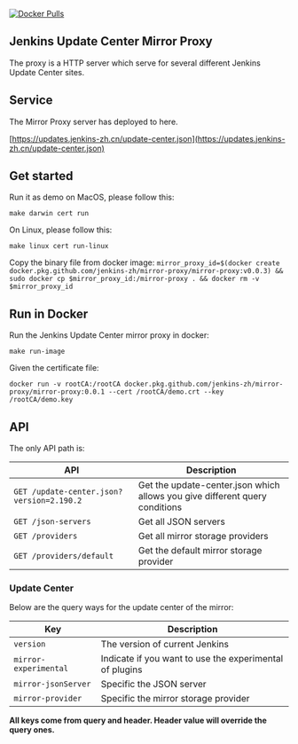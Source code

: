 [![Docker Pulls](https://img.shields.io/docker/pulls/jenkinszh/mirror-proxy.svg)](https://hub.docker.com/r/jenkinszh/mirror-proxy/tags)

## Jenkins Update Center Mirror Proxy

The proxy is a HTTP server which serve for several different Jenkins Update Center sites.

## Service

The Mirror Proxy server has deployed to here.

[https://updates.jenkins-zh.cn/update-center.json](https://updates.jenkins-zh.cn/update-center.json)

## Get started

Run it as demo on MacOS, please follow this:

`make darwin cert run`

On Linux, please follow this:

`make linux cert run-linux`

Copy the binary file from docker image:
`mirror_proxy_id=$(docker create docker.pkg.github.com/jenkins-zh/mirror-proxy/mirror-proxy:v0.0.3) && sudo docker cp $mirror_proxy_id:/mirror-proxy . && docker rm -v $mirror_proxy_id`

## Run in Docker

Run the Jenkins Update Center mirror proxy in docker:

`make run-image`

Given the certificate file:

`docker run -v rootCA:/rootCA docker.pkg.github.com/jenkins-zh/mirror-proxy/mirror-proxy:0.0.1 --cert /rootCA/demo.crt --key /rootCA/demo.key`

## API

The only API path is:

|API|Description|
|---|---|
|`GET /update-center.json?version=2.190.2`|Get the update-center.json which allows you give different query conditions|
|`GET /json-servers`|Get all JSON servers|
|`GET /providers`|Get all mirror storage providers|
|`GET /providers/default`|Get the default mirror storage provider|

### Update Center

Below are the query ways for the update center of the mirror:

|Key|Description|
|---|---|
|`version`|The version of current Jenkins|
|`mirror-experimental`|Indicate if you want to use the experimental of plugins|
|`mirror-jsonServer`|Specific the JSON server|
|`mirror-provider`|Specific the mirror storage provider|

**All keys come from query and header. Header value will override the query ones.**
